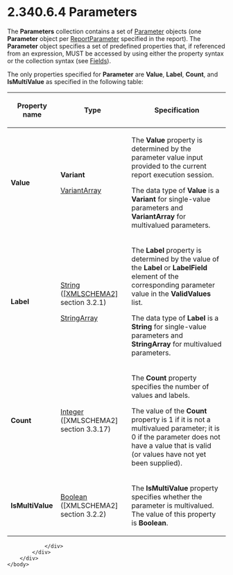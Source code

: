 <html dir="LTR" xmlns:mshelp="http://msdn.microsoft.com/mshelp" xmlns:ddue="http://ddue.schemas.microsoft.com/authoring/2003/5" xmlns:xlink="http://www.w3.org/1999/xlink" xmlns:tool="http://www.microsoft.com/tooltip">
    <head>
        <meta http-equiv="Content-Type" content="text/html; CHARSET=utf-8"></meta>
        <meta name="save" content="history"></meta>
        <title>2.340.6.4 Parameters</title>
        <xml>
            <mshelp:toctitle title="2.340.6.4 Parameters"></mshelp:toctitle>
            <mshelp:rltitle title="[MS-RDL]: Parameters"></mshelp:rltitle>
            <mshelp:keyword index="A" term="72caf5e5-2079-4ed4-9e75-1bb1d51aa251"></mshelp:keyword>
            <mshelp:attr name="DCSext.ContentType" value="open specification"></mshelp:attr>
            <mshelp:attr name="AssetID" value="72caf5e5-2079-4ed4-9e75-1bb1d51aa251"></mshelp:attr>
            <mshelp:attr name="TopicType" value="kbRef"></mshelp:attr>
            <mshelp:attr name="DCSext.Title" value="[MS-RDL]: Parameters" />
        </xml>
    </head>
    <body>
        <div id="header">
            <h1 class="heading">2.340.6.4 Parameters</h1>
        </div>
        <div id="mainSection">
            <div id="mainBody">
                <div id="allHistory" class="saveHistory"></div>
                <div id="sectionSection0" class="section" name="collapseableSection">
                    

<p>The <b>Parameters</b> collection contains a set of <a href="bc41bd5d-b10d-4ac3-ae17-40517c8449f0.html">Parameter</a> objects (one <b>Parameter</b>
object per <a href="7c3f4c83-9172-48db-94c1-693295c5d623.html">ReportParameter</a>
specified in the report). The <b>Parameter</b> object specifies a set of
predefined properties that, if referenced from an expression, MUST be accessed
by using either the property syntax or the collection syntax (see <a href="b37f01de-0f2f-42f0-90e2-ad8bed343954.html">Fields</a>). </p>

<p>The only properties specified for <b>Parameter</b> are <b>Value</b>,
<b>Label</b>, <b>Count</b>, and <b>IsMultiValue</b> as specified in the
following table: </p>

<table>
 <thead>
  <tr>
   <th>
   <p>Property name</p>
   </th>
   <th>
   <p>Type</p>
   </th>
   <th>
   <p>Specification</p>
   </th>
  </tr>
 </thead>
 <tr>
  <td>
  <p><b>Value</b></p>
  </td>
  <td>
  <p><b>Variant</b></p>
  <p><a href="b2482b3f-74ab-4ca8-a9e5-c07955011743.html#gt_6f3d0afd-66e5-4dcd-91d6-8b77b9d08a6a">VariantArray</a></p>
  </td>
  <td>
  <p>The <b>Value</b> property is determined by the
  parameter value input provided to the current report execution session. </p>
  <p>The data type of <b>Value</b> is a <b>Variant</b> for
  single-value parameters and <b>VariantArray</b> for multivalued parameters. </p>
  </td>
 </tr>
 <tr>
  <td>
  <p><b>Label</b></p>
  </td>
  <td>
  <p><a href="1ed81ef3-a683-45e3-aaad-bd2bbe71bc3d.html">String</a>
  (<a href="https://go.microsoft.com/fwlink/?LinkId=90610">[XMLSCHEMA2]</a>
  section 3.2.1)</p>
  <p><a href="b2482b3f-74ab-4ca8-a9e5-c07955011743.html#gt_0488be64-8718-42c0-b6e5-73eb01a72048">StringArray</a></p>
  </td>
  <td>
  <p>The <b>Label</b> property is determined by the value
  of the <b>Label</b> or <b>LabelField</b> element of the corresponding
  parameter value in the <b>ValidValues</b> list. </p>
  <p>The data type of <b>Label</b> is a <b>String</b> for
  single-value parameters and <b>StringArray</b> for multivalued parameters.</p>
  </td>
 </tr>
 <tr>
  <td>
  <p><b>Count</b></p>
  </td>
  <td>
  <p><a href="176fbb59-c3e2-430c-b1bb-37fd15df813e.html">Integer</a>
  ([XMLSCHEMA2] section 3.3.17)</p>
  </td>
  <td>
  <p>The <b>Count</b> property specifies the number of
  values and labels. </p>
  <p>The value of the <b>Count</b> property is 1 if it is
  not a multivalued parameter; it is 0 if the parameter does not have a value
  that is valid (or values have not yet been supplied).</p>
  </td>
 </tr>
 <tr>
  <td>
  <p><b>IsMultiValue</b></p>
  </td>
  <td>
  <p><a href="4802fa14-3619-43fa-9898-3acab160a24c.html">Boolean</a>
  ([XMLSCHEMA2] section 3.2.2)</p>
  </td>
  <td>
  <p>The <b>IsMultiValue</b> property specifies whether the
  parameter is multivalued. The value of this property is <b>Boolean</b>. </p>
  </td>
 </tr>
</table>

<p> </p>


                </div>
            </div>
        </div>
    </body>
</html>